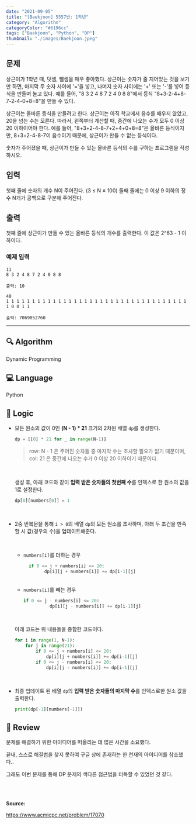 ```yaml
---
date: "2021-09-05"
title: "[Baekjoon] 5557번: 1학년"
category: "Algorithm"
categoryColor: "#6196cc"
tags: ["Baekjoon", "Python", "DP"]
thumbnail: "./images/Baekjoon.jpeg"
---
```


## 문제

상근이가 1학년 때, 덧셈, 뺄셈을 매우 좋아했다. 상근이는 숫자가 줄 지어있는 것을 보기만 하면, 마지막 두 숫자 사이에 '='을 넣고, 나머지 숫자 사이에는 '+' 또는 '-'를 넣어 등식을 만들며 놀고 있다. 예를 들어, "8 3 2 4 8 7 2 4 0 8 8"에서 등식 "8+3-2-4+8-7-2-4-0+8=8"을 만들 수 있다.

상근이는 올바른 등식을 만들려고 한다. 상근이는 아직 학교에서 음수를 배우지 않았고, 20을 넘는 수는 모른다. 따라서, 왼쪽부터 계산할 때, 중간에 나오는 수가 모두 0 이상 20 이하이어야 한다. 예를 들어, "8+3+2-4-8-7+2+4+0+8=8"은 올바른 등식이지만, 8+3+2-4-8-7이 음수이기 때문에, 상근이가 만들 수 없는 등식이다.

숫자가 주어졌을 때, 상근이가 만들 수 있는 올바른 등식의 수를 구하는 프로그램을 작성하시오.

## 입력

첫째 줄에 숫자의 개수 N이 주어진다. (3 ≤ N ≤ 100) 둘째 줄에는 0 이상 9 이하의 정수 N개가 공백으로 구분해 주어진다.

## 출력

첫째 줄에 상근이가 만들 수 있는 올바른 등식의 개수를 출력한다. 이 값은 2^63 - 1 이하이다.

### 예제 입력

```
11
8 3 2 4 8 7 2 4 0 8 8
```

`출력: 10`

```
40
1 1 1 1 1 1 1 1 1 1 1 1 1 1 1 1 1 1 1 1 1 1 1 1 1 1 1 1 1 1 1 1 1 1 1 1 0 0 1 1
```

`출력: 7069052760`

<hr />

## 🔍 Algorithm

Dynamic Programming

## 💻 Language

Python

## 📍 Logic

- 모든 원소의 값이 0인 **(N - 1) \* 21** 크기의 2차원 배열 `dp`를 생성한다.

  ```python
  dp = [[0] * 21 for _ in range(N-1)]
  ```

  > row: N - 1 은 주어진 숫자들 중 마지막 수는 조사할 필요가 없기 때문이며, col: 21 은 중간에 나오는 수가 0 이상 20 이하이기 때문이다.

    <br />

  생성 후, 아래 코드와 같이 **입력 받은 숫자들의 첫번째 수**를 인덱스로 한 원소의 값을 1로 설정한다.

  ```python
  dp[0][numbers[0]] = 1
  ```

<br />

- 2중 반복문을 통해 `i > 0`의 배열 `dp`의 모든 원소를 조사하며, 아래 두 조건을 만족할 시 값(경우의 수)을 업데이트해준다.

  <br />

  - `numbers[i]`를 더하는 경우

    ```python
      if 0 <= j + numbers[i] <= 20:
            dp[i][j + numbers[i]] += dp[i-1][j]
    ```

  <br />

  - `numbers[i]`를 빼는 경우
    ```python
    if 0 <= j - numbers[i] <= 20:
              dp[i][j - numbers[i]] += dp[i-1][j]
    ```

  <br />

  아래 코드는 위 내용들을 종합한 코드이다.

  ```python
  for i in range(1, N-1):
      for j in range(21):
          if 0 <= j + numbers[i] <= 20:
              dp[i][j + numbers[i]] += dp[i-1][j]
          if 0 <= j - numbers[i] <= 20:
              dp[i][j - numbers[i]] += dp[i-1][j]
  ```

<br />

- 최종 업데이트 된 배열 `dp`의 **입력 받은 숫자들의 마지막 수**를 인덱스로한 원소 값을 출력한다.

  ```python
  print(dp[-1][numbers[-1]])
  ```

## 📝 Review

문제를 해결하기 위한 아이디어를 떠올리는 데 많은 시간을 소요했다.

끝내, 스스로 해결법을 찾지 못하여 구글 상에 존재하는 한 천재의 아이디어를 참조했다..

그래도 이번 문제를 통해 DP 문제의 색다른 접근법을 터득할 수 있었던 것 같다.

<br />
<br />

**Source:**

https://www.acmicpc.net/problem/17070
